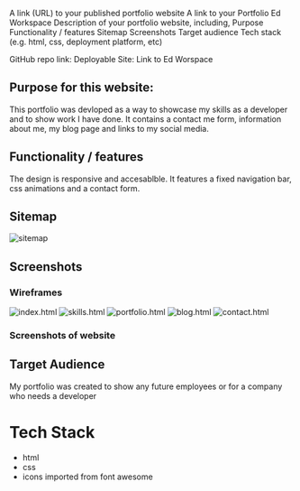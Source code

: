 A link (URL) to your published portfolio website
A link to your Portfolio Ed Workspace
Description of your portfolio website, including,
Purpose
Functionality / features
Sitemap
Screenshots
Target audience
Tech stack (e.g. html, css, deployment platform, etc)

GitHub repo link:
Deployable Site: 
Link to Ed Worspace

## Purpose for this website:

This portfolio was devloped as a way to showcase my skills as a developer and to show work I have done. It contains a contact me form, information about me, my blog page and links to my social media.

## Functionality / features

The design is responsive and accesablble. It features a fixed navigation bar, css animations and a contact form.

## Sitemap

![sitemap](./images/sitemap.png)

## Screenshots

### Wireframes

![index.html](./images/index-wireframe.png)
![skills.html](./images/skills-wireframe.png)
![portfolio.html](./images/portfolio-wireframe.png)
![blog.html](./images/blog-wireframe.png)
![contact.html](./images/contact-wireframe.png)

### Screenshots of website

## Target Audience

My portfolio was created to show any future employees or for a company who needs a developer

# Tech Stack

- html
- css
- icons imported from font awesome